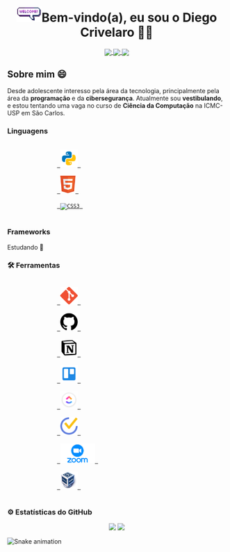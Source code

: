 <h1 align="center">
<img src="imagens/welcome.gif" height="35">Bem-vindo(a), eu sou o Diego Crivelaro 👋🤓
</h1>

<p align="center">
<a href="https://github.com/diegocrivelaro" target="blank"> <img src="https://image.flaticon.com/icons/png/512/779/779088.png" width="35px" align="center"> </a>
<a href="https://www.linkedin.com/in/diegocrivelaro/" target="blank"> <img src="https://image.flaticon.com/icons/png/512/174/174857.png" width="35px" align="center"> </a>
<a href="https://www.instagram.com/diego_crivelaro/" target="blank"> <img src="https://image.flaticon.com/icons/png/512/1384/1384063.png" width="35px" align="center"> </a>
</p>

<div>
    <h2>Sobre mim 😄</h2>
    <p>Desde adolescente interesso pela área da tecnologia, principalmente pela área da <b>programação</b> e da <b>cibersegurança</b>. Atualmente sou <b>vestibulando</b>, e estou tentando uma vaga no curso de <b>Ciência da Computação</b> na ICMC-USP em São Carlos.</p>
</div>

<div align="left">
    <h3>Linguagens</h3>
        <p>
            <code>
                <a href="https://www.python.org" target="blank"> <img alt="Python" src="imagens/python.png" height="40"> </a> 
            </code>
            <code>
                <a href="https://www.w3schools.com/html/" target="blank"> <img alt="HTML5" src="imagens/html.png" height="40"> </a> 
            </code>
            <code>
                <a href="https://www.w3schools.com/css/" target="blank"> <img alt="CSS3" src="https://image.flaticon.com/icons/png/512/732/732190.png" height="40"> </a> 
            </code>
        </p>
</div>

<div>
    <h3>Frameworks</h3>
    <p>Estudando 📘</p>
</div>

<div>
    <h3>🛠 Ferramentas</h3>
        <p>
            <code>
                <a href="https://git-scm.com" target="blank"> <img alt="Git" src="imagens/git.png" height="40"> </a> 
            </code>
            <code>
                <a href="https://github.com" target="blank"> <img alt="GitHub" src="imagens/github.png" height="40"> </a> 
            </code>
            <code>
                <a href="https://www.notion.so" target="blank"> <img alt="Notion" src="imagens/notion.png" height="40"> </a> 
            </code>
            <code>
                <a href="https://trello.com" target="blank"> <img alt="Trello" src="imagens/trello.png" height="40"> </a> 
            </code>
            <code>
                <a href="https://clickup.com" target="blank"> <img alt="ClickUp" src="imagens/clickup.png" height="40"> </a> 
            </code>
            <code>
                <a href="https://ticktick.com" target="blank"> <img alt="TickTick" src="imagens/ticktick.png" height="40"> </a> 
            </code>
            <code>
                <a href="https://zoom.us" target="blank"> <img alt="Zoom" src="imagens/zoom.png" height="45"> </a> 
            </code>
            <code>
                <a href="https://www.virtualbox.org" target="blank"> <img alt="VirtualBox" src="imagens/virtualbox.png" height="40"> </a> 
            </code>
        </p>
</div>

<h3>⚙ Estatísticas do GitHub</h3>
<p align="center">
    <img src="https://github-readme-stats.vercel.app/api?username=diegocrivelaro&count_private=true&show_icons=true&theme=radical" width="370px"> 
    <img src="https://github-readme-stats.vercel.app/api/top-langs/?username=diegocrivelaro&layout=compact&theme=radical" width="370px">
</p>

![Snake animation](https://github.com/diegocrivelaro/diegocrivelaro/blob/output/github-contribution-grid-snake.svg)
